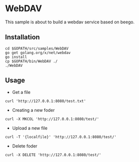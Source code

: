 # WebDAV

This sample is about to build a webdav service based on beego.

## Installation

```
cd $GOPATH/src/samples/WebDAV
go get golang.org/x/net/webdav
go install
cp $GOPATH/bin/WebDAV ./
./WebDAV
```

## Usage

* Get a file
```
curl 'http://127.0.0.1:8080/test.txt'
```

* Creating a new foder
```
curl -X MKCOL 'http://127.0.0.1:8080/test/'
```

* Upload a new file
```
curl -T '{localfile}' 'http://127.0.0.1:8080/test/'
```

* Delete foder
```
curl -X DELETE 'http://127.0.0.1:8080/test/'
```
